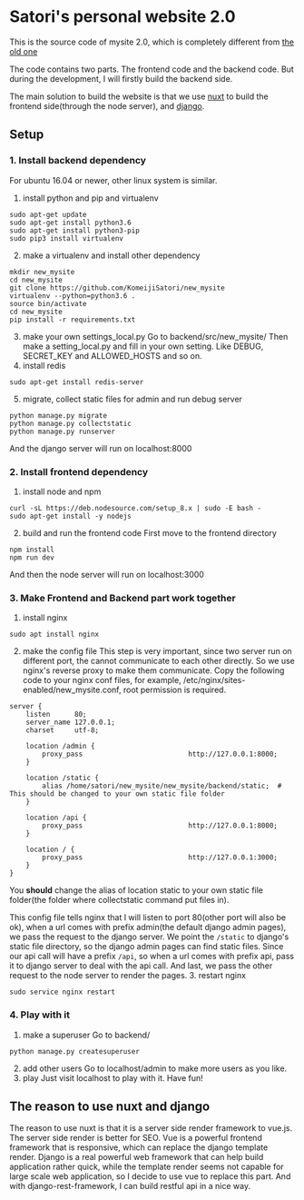 # Satori's personal website 2.0
This is the source code of mysite 2.0, which is completely different from [the old one][1]

The code contains two parts. The frontend code and the backend code. But during the development, I will firstly build the backend side.

The main solution to build the website is that we use [nuxt][2] to build the frontend side(through the node server), and [django][3]. 


## Setup
### 1. Install backend dependency
For ubuntu 16.04 or newer, other linux system is similar.
1. install python and pip and virtualenv
```
sudo apt-get update
sudo apt-get install python3.6
sudo apt-get install python3-pip
sudo pip3 install virtualenv
```
2. make a virtualenv and install other dependency
```
mkdir new_mysite
cd new_mysite
git clone https://github.com/KomeijiSatori/new_mysite
virtualenv --python=python3.6 .
source bin/activate
cd new_mysite
pip install -r requirements.txt
```
3. make your own settings_local.py
Go to backend/src/new_mysite/
Then make a setting_local.py and fill in your own setting. Like DEBUG, SECRET_KEY and ALLOWED_HOSTS and so on.
4. install redis
```
sudo apt-get install redis-server
```
5. migrate, collect static files for admin and run debug server
```
python manage.py migrate
python manage.py collectstatic
python manage.py runserver
```
And the django server will run on localhost:8000

### 2. Install frontend dependency
1. install node and npm
```
curl -sL https://deb.nodesource.com/setup_8.x | sudo -E bash -
sudo apt-get install -y nodejs
```
2. build and run the frontend code
First move to the frontend directory
```
npm install
npm run dev
```
And then the node server will run on localhost:3000

### 3. Make Frontend and Backend part work together
1. install nginx
```
sudo apt install nginx
```
2. make the config file
This step is very important, since two server run on different port, the cannot communicate to each other directly.
So we use nginx's reverse proxy to make them communicate.
Copy the following code to your nginx conf files, for example, /etc/nginx/sites-enabled/new_mysite.conf, root permission is required.
```
server {
    listen      80;
    server_name 127.0.0.1;
    charset     utf-8;

    location /admin {
        proxy_pass                          http://127.0.0.1:8000;
    }

    location /static {
        alias /home/satori/new_mysite/new_mysite/backend/static;  # This should be changed to your own static file folder
    }

    location /api {
        proxy_pass                          http://127.0.0.1:8000;
    }

    location / {
        proxy_pass                          http://127.0.0.1:3000;
    }
}
```
You **should** change the alias of location static to your own static file folder(the folder where collectstatic command put files in).

This config file tells nginx that I will listen to port 80(other port will also be ok), when a url comes with prefix admin(the default django admin pages),
we pass the request to the django server. We point the `/static` to django's static file directory, so the django admin pages can find static files.
Since our api call will have a prefix `/api`, so when a url comes with prefix api, pass it to django server to deal with the api call.
And last, we pass the other request to the node server to render the pages.
3. restart nginx
```
sudo service nginx restart
```

### 4. Play with it
1. make a superuser
Go to backend/
```
python manage.py createsuperuser
```
2. add other users
Go to localhost/admin to make more users as you like.
3. play
Just visit localhost to play with it. Have fun!


## The reason to use nuxt and django

The reason to use nuxt is that it is a server side render framework to vue.js. The server side render is better for SEO. Vue is a powerful frontend framework that is responsive, which can replace the django template render.
Django is a real powerful web framework that can help build application rather quick, while the template render seems not capable for large scale web application, so I decide to use vue to replace this part. And with django-rest-framework, I can build restful api in a nice way.


[1]: https://github.com/KomeijiSatori/mysite
[2]: https://nuxtjs.org/
[3]: https://www.djangoproject.com/
